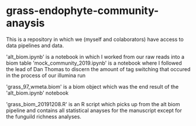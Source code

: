 # grass-endophyte-community-anaysis

This is a repository in which we (myself and colaborators) have access to data pipelines and data.

'alt_biom.ipynb' is a notebook in which I worked from our raw reads into a biom table
'mock_community_2019.ipynb' is a notebook where I followed the lead of Dan Thomas to discern the amount of tag switching that occured in the process of our illumina run

'grass_97_wmeta.biom' is a biom object which was the end result of the 'alt_biom.ipynb' notebook

'grass_biom_20191208.R' is an R script which picks up from the alt biom pipeline and contains all statistical anayses for the manuscript except for the funguild richness analyses.  
